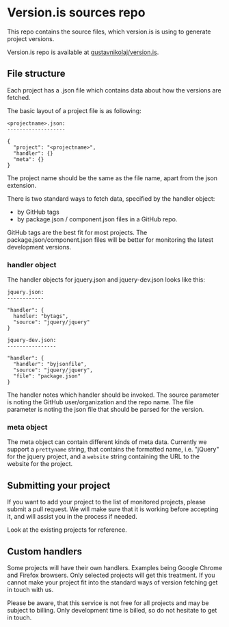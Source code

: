 # Version.is sources repo

This repo contains the source files, which version.is is using to generate project versions.

Version.is repo is available at [gustavnikolaj/version.is](https://github.com/gustavnikolaj/version.is).

## File structure

Each project has a .json file which contains data about how the versions are fetched.

The basic layout of a project file is as following:
```
<projectname>.json:
-------------------

{
  "project": "<projectname>",
  "handler": {}
  "meta": {}
}

```

The project name should be the same as the file name, apart from the json extension.

There is two standard ways to fetch data, specified by the handler object:
 - by GitHub tags
 - by package.json / component.json files in a GitHub repo.

GitHub tags are the best fit for most projects. The package.json/component.json files will be better for monitoring the latest development versions.

### handler object

The handler objects for jquery.json and jquery-dev.json looks like this:
```
jquery.json:
------------

"handler": {
  handler: "bytags",
  "source": "jquery/jquery"
}

jquery-dev.json:
----------------

"handler": {
  "handler": "byjsonfile",
  "source": "jquery/jquery",
  "file": "package.json"
}
```

The handler notes which handler should be invoked. The source parameter is noting the GitHub user/organization and the repo name. The file parameter is noting the json file that should be parsed for the version.

### meta object

The meta object can contain different kinds of meta data. Currently we support a `prettyname` string, that contains the formatted name, i.e. "jQuery" for the jquery project, and a `website` string containing the URL to the website for the project.

## Submitting your project

If you want to add your project to the list of monitored projects, please submit a pull request. We will make sure that it is working before accepting it, and will assist you in the process if needed.

Look at the existing projects for reference.

## Custom handlers

Some projects will have their own handlers. Examples being Google Chrome and Firefox browsers. Only selected projects will get this treatment. If you cannot make your project fit into the standard ways of version fetching get in touch with us.

Please be aware, that this service is not free for all projects and may be subject to billing. Only development time is billed, so do not hesitate to get in touch.